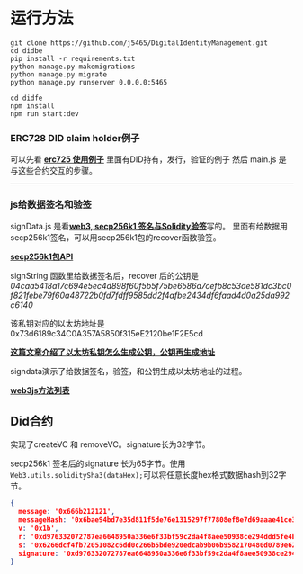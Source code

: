 
# 运行方法
```
git clone https://github.com/j5465/DigitalIdentityManagement.git
cd didbe
pip install -r requirements.txt
python manage.py makemigrations
python manage.py migrate
python manage.py runserver 0.0.0.0:5465

cd didfe
npm install 
npm run start:dev

```
### ERC728 DID claim holder例子

可以先看
[**erc725 使用例子**](
https://hackernoon.com/first-impressions-with-erc-725-and-erc-735-identity-and-claims-4a87ff2509c9)
里面有DID持有，发行，验证的例子
然后 main.js 是与这些合约交互的步骤。

----

### js给数据签名和验签

signData.js 是看[**web3, secp256k1 签名与Solidity验签**](https://zhuanlan.zhihu.com/p/69542679)写的。
里面有给数据用secp256k1签名，可以用secp256k1包的recover函数验签。

[**secp256k1包API**](https://github.com/cryptocoinjs/secp256k1-node/blob/v3.x/API.md)

signString 函数里给数据签名后，recover 后的公钥是 *04caa5418a17c694e5ec4d898f60f5b5f75be6586a7cefb8c53ae581dc3bc0f821febe79f60a48722b0fd7fdff9585dd2f4afbe2434df6faad4d0a25da992c6140*

该私钥对应的以太坊地址是 0x73d6189c34C0A357A5850f315eE2120be1F2E5cd

[**这篇文章介绍了以太坊私钥怎么生成公钥，公钥再生成地址**](https://zhuanlan.zhihu.com/p/149821832)

signdata演示了给数据签名，验签，和公钥生成以太坊地址的过程。



[**web3js方法列表**](http://cw.hubwiz.com/card/c/web3.js-1.0/1/2/23/l)

## Did合约

实现了createVC 和 removeVC。signature长为32字节。

secp256k1 签名后的signature 长为65字节。使用`Web3.utils.soliditySha3(dataHex);`可以将任意长度hex格式数据hash到32字节。

```json
{
  message: '0x666b212121',
  messageHash: '0x6bae94bd7e35d811f5de76e1315297f77808ef8e7d69aaae41ce35a52863cfb0',
  v: '0x1b',
  r: '0xd976332072787ea6648950a336e6f33bf59c2da4f8aee50938ce294ddd5fe4b6',
  s: '0x6266dcf4fb72051082c6dd0c266b5bde920edcab9b06b9582170480d0789e62d',
  signature: '0xd976332072787ea6648950a336e6f33bf59c2da4f8aee50938ce294ddd5fe4b66266dcf4fb72051082c6dd0c266b5bde920edcab9b06b9582170480d0789e62d1b'
}
```

